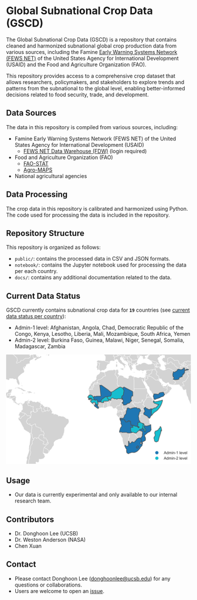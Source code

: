 # Global Subnational Crop Data (GSCD)

The Global Subnational Crop Data (GSCD) is a repository that contains cleaned and harmonized subnational global crop production data from various sources, including the Famine [Early Warning Systems Network (FEWS NET)](https://fews.net/) of the United States Agency for International Development (USAID) and the Food and Agriculture Organization (FAO).</br>

This repository provides access to a comprehensive crop dataset that allows researchers, policymakers, and stakeholders to explore trends and patterns from  the subnational to the global level, enabling better-informed decisions related to food security, trade, and development.</br>

## Data Sources
The data in this repository is compiled from various sources, including:
- Famine Early Warning Systems Network (FEWS NET) of the United States Agency for International Development (USAID)
    - [FEWS NET Data Warehouse (FDW)](https://fews.net/data) (login required)
- Food and Agriculture Organization (FAO)
    - [FAO-STAT](https://www.fao.org/faostat/en/#home)
    - [Agro-MAPS](https://gaez.fao.org/pages/agromaps)
- National agricultural agencies

## Data Processing
The crop data in this repository is calibrated and harmonized using Python. The code used for processing the data is included in the repository.

## Repository Structure
This repository is organized as follows:

- `public/`: contains the processed data in CSV and JSON formats.
- `notebook/`: contains the Jupyter notebook used for processing the data per each country.
- `docs/`: contains any additional documentation related to the data.

## Current Data Status
GSCD currently contains subnational crop data for **`19`** countries (see [current data status per country](/docs/data_status_per_country.md)):</br>
- Admin-1 level: Afghanistan, Angola, Chad, Democratic Republic of the Congo, Kenya, Lesotho, Liberia, Mali, Mozambique, South Africa, Yemen
- Admin-2 level: Burkina Faso, Guinea, Malawi, Niger, Senegal, Somalia, Madagascar, Zambia

<img src="./docs/current_status_map.svg" alt="drawing" width="800"/>

## Usage
- Our data is currently experimental and only available to our internal research team.</br>

## Contributors
- Dr. Donghoon Lee (UCSB)
- Dr. Weston Anderson (NASA)
- Chen Xuan

## Contact 
- Please contact Donghoon Lee ([donghoonlee@ucsb.edu](donghoonlee@ucsb.edu)) for any questions or collaborations.</br>
- Users are welcome to open an [issue](https://github.com/chc-ucsb/gscd/issues).

<!-- ## Usage
The data in this repository is available for free and unrestricted use. Users are encouraged to cite the sources of the data appropriately. The repository can be cloned or downloaded using the git command or the Github interface.

## Contributing
Contributions to this repository are welcome, including new data sources or improvements to the existing data. To contribute, please create a pull request with a clear description of the changes proposed.

## License
The data in this repository is licensed under the Creative Commons Attribution 4.0 International license (CC BY 4.0). -->